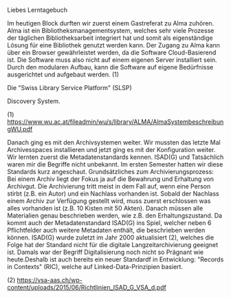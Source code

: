 Liebes Lerntagebuch

Im heutigen Block durften wir zuerst einem Gastreferat zu Alma zuhören. Alma ist ein Bibliotheksmanagementsystem, welches sehr viele Prozesse der täglichen Bibliotheksarbeit integriert hat und somit als eigenständige Lösung für eine Bibliothek genutzt werden kann. Der Zugang zu Alma kann über ein Browser gewährleistet werden, da die Software Cloud-Basierend ist. Die Software muss also nicht auf einem eigenen Server installiert sein. Durch den modularen Aufbau, kann die Software auf eigene Bedürfnisse ausgerichtet und aufgebaut werden. (1)

Die "Swiss Library Service Platform" (SLSP)

Discovery System.


(1) https://www.wu.ac.at/fileadmin/wu/s/library/ALMA/AlmaSystembeschreibungWU.pdf

Danach ging es mit den Archivsystemen weiter. Wir mussten das letzte Mal Archivesspaces installieren und jetzt ging es mit der Konfiguration weiter.
Wir lernten zuerst die Metadatenstandards kennen. ISAD(G) und 
Tatsächlich waren mir die Begriffe nicht unbekannt. Im ersten Semester hatten wir diese Standards kurz angeschaut.
Grundsätzliches zum Archivierungsprozess: Bei einem Archiv liegt der Fokus ja auf die Bewahrung und Erhaltung von Archivgut. Die Archivierung tritt meist in dem Fall auf, wenn eine Person stirbt (z.B. ein Autor) und ein Nachlass vorhanden ist. Sobald der Nachlass einem Archiv zur Verfügung gestellt wird, muss zuerst erschlossen was alles vorhanden ist (z.B. 10 Kisten mit 50 Akten). Danach müssen alle Materialien genau beschrieben werden, wie z.B. den Erhaltungszustand. Da kommt auch der Metadatenstandard ISAD(G) ins Spiel, welcher neben 6 Pflichtfelder auch weitere Metadaten enthält, die beschrieben werden können. ISAD(G) wurde zuletzt im Jahr 2000 aktualisiert (2), welches die Folge hat der Standard nicht für die digitale Langzeitarchivierung geeignet ist. Damals war der Begriff Digitalisierung noch nicht so Prägnant wie heute.Deshalb ist auch bereits ein neuer Standardf in Entwicklung: "Records in Contexts" (RIC), welche auf Linked-Data-Prinzipien basiert.

(2) https://vsa-aas.ch/wp-content/uploads/2015/06/Richtlinien_ISAD_G_VSA_d.pdf
